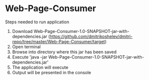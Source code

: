 # Web-Page-Consumer

Steps needed to run application <br/>
1. Download Web-Page-Consumer-1.0-SNAPSHOT-jar-with-dependencies.jar (https://github.com/dmitrikoshelev/dmitri-repo/tree/master/Web-Page-Consumer/target)<br/>
2. Open terminal<br/>
3. Browse into directory where this jar has been saved<br/>
4. Execute 'java -jar Web-Page-Consumer-1.0-SNAPSHOT-jar-with-dependencies.jar'<br/>
5. The application will execute<br/>
6. Output will be presented in the console<br/>

